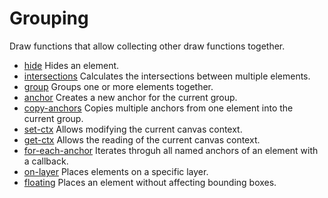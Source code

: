 # Grouping

Draw functions that allow collecting other draw functions together.

- [hide](./hide) Hides an element.
- [intersections](./intersections) Calculates the intersections between multiple elements.
- [group](./group) Groups one or more elements together.
- [anchor](./anchor) Creates a new anchor for the current group.
- [copy-anchors](./copy-anchors) Copies multiple anchors from one element into the current group.
- [set-ctx](./set-ctx) Allows modifying the current canvas context.
- [get-ctx](./get-ctx) Allows the reading of the current canvas context.
- [for-each-anchor](./for-each-anchor) Iterates throguh all named anchors of an element with a callback.
- [on-layer](./on-layer) Places elements on a specific layer.
- [floating](./floating) Places an element without affecting bounding boxes.

